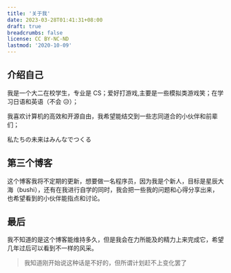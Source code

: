 ```yaml
---
title: '关于我'
date: 2023-03-28T01:41:31+08:00
draft: true
breadcrumbs: false
license: CC BY-NC-ND
lastmod: '2020-10-09'
---
```


## 介绍自己

我是一个大二在校学生，专业是 CS；爱好打游戏,主要是一些模拟类游戏笑；在学习日语和英语（不会 😥）；

我喜欢计算机的高效和开源自由，我希望能结交到一些志同道合的小伙伴和前辈们；

私たちの未来はみんなでつくる

## 第三个博客

这个博客我将不定期的更新，想要做一名程序员，因为我是个新人，目标是星辰大海（bushi），还有在我进行自学的同时，我会把一些我的问题和心得分享出来，也希望看到的小伙伴能指点和讨论。

## 最后

我不知道的是这个博客能维持多久，但是我会在力所能及的精力上来完成它，希望几年过后可以看到不一样的风采。

> 我知道刚开始说这种话是不好的，但所谓计划赶不上变化罢了
